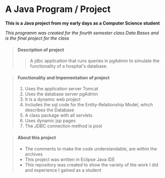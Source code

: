 # A Java Program / Project

**This is a Java project from my early days as a Computer Science student**

_This programm was created for the fourth semester class Data Bases 
and is the final project for the class_

> #### Description of project
>
>>A jdbc application that runs queries in pgAdmin to simulate the functionality of a hospital's database.

> #### Functionality and Impementation of project
>
> 1. Uses the application server Tomcat
> 2. Uses the database server pgAdmin
> 3. It is a dynamic web project
> 4. Includes the sql code for the Entity-Relationship Model, which describes the Database
> 5. A class package with all servlets
> 5. Uses dynamic jsp pages
> 6. The JDBC connection method is pool

> #### About this project
>
> - The comments to make the code understandable, are within the archives
> - This project was written in Eclipse Java IDE
> - This repository was created to show the variety of the work I did and experience I gained as a student
>

